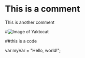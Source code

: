 # This is a comment


This is another comment

#![Image of Yaktocat](https://octodex.github.com/images/yaktocat.png)

##this is a code

var myVar = "Hello, world!";
